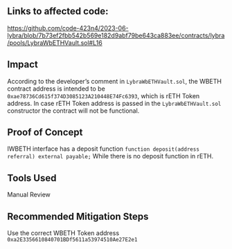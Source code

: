 ## Links to affected code:
https://github.com/code-423n4/2023-06-lybra/blob/7b73ef2fbb542b569e182d9abf79be643ca883ee/contracts/lybra/pools/LybraWbETHVault.sol#L16

## Impact

According to the developer’s comment in `LybraWbETHVault.sol`, the WBETH contract address is intended to be `0xae78736Cd615f374D3085123A210448E74Fc6393`, which is rETH Token address.
In case rETH Token address is passed in the `LybraWbETHVault.sol` constructor the contract will not be functional.

## Proof of Concept

IWBETH interface has a deposit function 
`function deposit(address referral) external payable;`
While there is no deposit function in rETH.

## Tools Used
Manual Review

## Recommended Mitigation Steps
Use the correct WBETH Token address `0xa2E3356610840701BDf5611a53974510Ae27E2e1`
